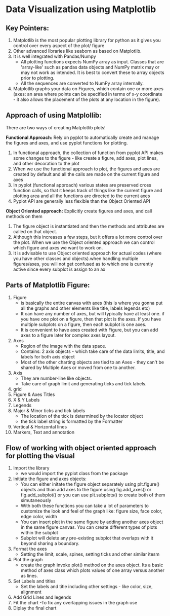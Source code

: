 # Data Visualization using Matplotlib

## Key Pointers:
1. Matplotlib is the most popular plotting library for python as it gives you control over every aspect of the plot/ figure
2. Other advanced libraries like seaborn as based on Matplotlib. 
3. It is well integrated with Pandas/Numpy
    -  All plotting functions expects NumPy array as input. Classes that are 'array-like' such as pandas data objects and NumPy matrix may or may not work as intended. It is best to convert these to array objects prior to plotting.
    - All the sequences are converted to NumPy array internally.
4. Matplotlib graphs your data on Figures, which contain one or more axes (axes: an area where points can be specified in terms of x-y coordinate  - it also allows the placement of the plots at any location in the figure).


## Approach of using Matplollib:
There are two ways of creating Matplotlib plots!

<b>Functional Approach:</b> Rely on pyplot to automatically create and manage the figures and axes, and use pyplot functions for plotting.
1. In functional approach, the collection of function from pyplot API makes some changes to the figure - like create a figure, add axes, plot lines, and other decoration to the plot
2. When we use the functional approach to plot, the figures and axes are created by default and all the calls are made on the current figure and axes
3. In pyplot (functional approach) various states are preserved cross function calls, so that it keeps track of things like the current figure and plotting area and all the functions are directed to the current axes
4. Pyplot API are generally less flexible than the Object Oriented API


<b>Object Oriented approach:</b> Explicitly create figures and axes, and call methods on them
1. The figure object is instantiated and then the methods and attributes are called on that object.
2. Although this increases a few steps, but it offers a lot more control over the plot. When we use the Object oriented approach we can control which figure and axes we want to work on. 
3. It is advisable to use Object oriented approach for actual codes (where you have other classes and objects).when handling multiple figures/axes, you will not get confused as to which one is currently active since every subplot is assign to an ax

## Parts of Matplotlib Figure:
1. Figure
    - is basically the entire canvas with axes (this is where you gonna put all the graphs and other elements like title, labels legends etc)
    - It can have any number of axes, but will typically have at least one.  if you have one plot on a figure, then that plot is the axes. If you have multiple subplots on a figure, then each subplot is one axes.
    - It is convenient to have axes created with Figure, but you can add axes to a figure later for complex axes layout.
2. Axes
    - Region of the image with the data space.
    - Contains: 2 axis objects - which take care of the data limits, title, and labels for both axis object
    - Most of the other charting objects are tied to an Axes - they can't be shared by Multiple Axes or moved from one to another.
3. Axis
    - They are number-line like objects. 
    - Take care of graph limit and generating ticks and tick labels. 
4. grid
5. Figure & Axes Titles
6. X & Y Labels
7. Legends
8. Major & Minor ticks and tick labels
    - The location of the tick is determined by the locator object
    - the tick label string is formatted by the Formatter
9. Vertical & Horizontal lines
10. Markers, Text and annotation

## Flow of working with object oriented approach for plotting the visual

1. Import the library
    - we would import the pyplot class from the package
2. Initiate the figure and axes objects:
    - You can either initate the figure object separately using plt.figure() objects and than add axes to the figure using fig.add_axes() or fig.add_subplot() or you can use plt.subplots() to create both of them simutaneously
    - With both these functions you can take a lot of parameters to customize the look and feel of the graph like: figure size, face color, edge color, width
    - You can insert plot in the same figure by adding another axes object in the same figure canvas. You can create different types of plots within the subplot
    - Subplot will delete any pre-existing subplot that overlaps with it beyond sharing a boundary.
3. Format the axes
    - Setting the limit, scale, spines, setting ticks and other similar itesm
5. Plot the graph
    - create the graph invoke plot() method on the axes object. Its a basic method of axes class which plots values of one array versus another as lines. 
7. Set Labels and titles
    - Set the labels and title including other settings - like color, size, alignment
9. Add Grid Lines and legends
10. Fit the chart
    -To fix any overlapping issues in the graph use
12. Diplay the final chart
